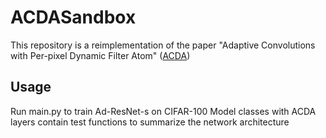 # ACDASandbox
This repository is a reimplementation of the paper "Adaptive Convolutions with Per-pixel Dynamic Filter Atom" ([ACDA](https://arxiv.org/pdf/2108.07895.pdf))

## Usage
Run main.py to train Ad-ResNet-s on CIFAR-100
Model classes with ACDA layers contain test functions to summarize the network architecture
